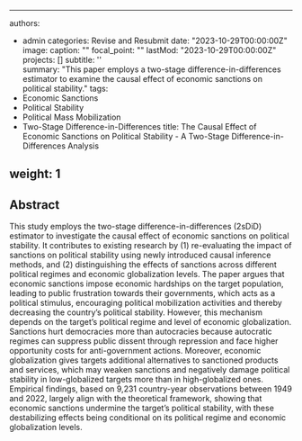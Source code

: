 
---
authors:
- admin
categories: Revise and Resubmit
date: "2023-10-29T00:00:00Z"
image:
  caption: ""
  focal_point: ""
lastMod: "2023-10-29T00:00:00Z"
projects: []
subtitle: ''  
summary: "This paper employs a two-stage difference-in-differences estimator to examine the causal effect of economic sanctions on political stability."
tags:
- Economic Sanctions
- Political Stability
- Political Mass Mobilization
- Two-Stage Difference-in-Differences
title: The Causal Effect of Economic Sanctions on Political Stability - A Two-Stage Difference-in-Differences Analysis

weight: 1
---

## Abstract

This study employs the two-stage difference-in-differences (2sDiD) estimator to investigate the causal effect of economic sanctions on political stability. It contributes to existing research by (1) re-evaluating the impact of sanctions on political stability using newly introduced causal inference methods, and (2) distinguishing the effects of sanctions across different political regimes and economic globalization levels. The paper argues that economic sanctions impose economic hardships on the target population, leading to public frustration towards their governments, which acts as a political stimulus, encouraging political mobilization activities and thereby decreasing the country’s political stability. However, this mechanism depends on the target’s political regime and level of economic globalization. Sanctions hurt democracies more than autocracies because autocratic regimes can suppress public dissent through repression and face higher opportunity costs for anti-government actions. Moreover, economic globalization gives targets additional alternatives to sanctioned products and services, which may weaken sanctions and negatively damage political stability in low-globalized targets more than in high-globalized ones. Empirical findings, based on 9,231 country-year observations between 1949 and 2022, largely align with the theoretical framework, showing that economic sanctions undermine the target’s political stability, with these destabilizing effects being conditional on its political regime and economic globalization levels.
